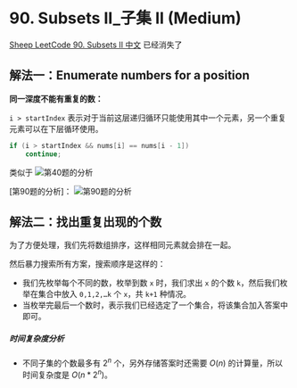 # 90. Subsets II_子集 II (Medium)

[Sheep LeetCode 90. Subsets II 中文](https://youtu.be/mJb7LESm3A8) 已经消失了

## 解法一：Enumerate numbers for a position

**同一深度不能有重复的数：**

`i > startIndex` 表示对于当前这层递归循环只能使用其中一个元素，另一个重复元素可以在下层循环使用。

```c++
if (i > startIndex && nums[i] == nums[i - 1])
    continue;
```

类似于 ![第40题的分析](https://code-thinking-1253855093.file.myqcloud.com/pics/20230310000918.png)

[第90题的分析]：
![第90题的分析](https://code-thinking-1253855093.file.myqcloud.com/pics/20201124195411977.png)
## 解法二：找出重复出现的个数

为了方便处理，我们先将数组排序，这样相同元素就会排在一起。

然后暴力搜索所有方案，搜索顺序是这样的：

- 我们先枚举每个不同的数，枚举到数 `x` 时，我们求出 `x` 的个数 `k`，然后我们枚举在集合中放入 `0,1,2,…k` 个 `x`，共 `k+1` 种情况。
- 当枚举完最后一个数时，表示我们已经选定了一个集合，将该集合加入答案中即可。

##### 时间复杂度分析

- 不同子集的个数最多有 $2^n$ 个，另外存储答案时还需要 $O(n)$ 的计算量，所以时间复杂度是 $O(n * 2^n)$。



